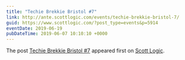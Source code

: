 ```yaml
---
title: "Techie Brekkie Bristol #7"
link: http://ante.scottlogic.com/events/techie-brekkie-bristol-7/
guid: https://www.scottlogic.com/?post_type=events&p=5914
eventDate: 2019-06-19
pubDateTime: 2019-06-07 10:10:10 +0000
---
```


<p>The post <a rel="nofollow" href="http://ante.scottlogic.com/events/techie-brekkie-bristol-7/">Techie Brekkie Bristol #7</a> appeared first on <a rel="nofollow" href="http://ante.scottlogic.com">Scott Logic</a>.</p>